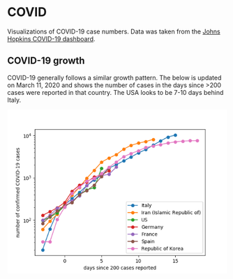 # COVID
 
 Visualizations of COVID-19 case numbers. Data was taken from the [Johns Hopkins COVID-19 dashboard](https://github.com/CSSEGISandData/COVID-19).

## COVID-19 growth

COVID-19 generally follows a similar growth pattern. The below is updated on March 11, 2020 and shows the number of cases in the days since >200 cases were reported in that country. The USA looks to be 7-10 days behind Italy.

![Number of cases, in days since >200 cases](031120_cases.png)